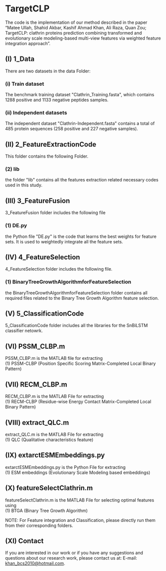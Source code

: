 # TargetCLP
The code is the implementation of our method described in the paper “Matee Ullah, Shahid Akbar, Kashif Ahmad Khan, Ali Raza, Quan Zou; TargetCLP: clathrin proteins prediction combining transformed and evolutionary scale modeling-based multi-view features via weighted feature integration approach”.
## (I) 1_Data
There are two datasets in the data Folder:
### (i)	Train dataset
The benchmark training dataset "Clathrin_Training.fasta", which contains 1288 positive and 1133 negative peptides samples.
### (ii)	Independent datasets
The independent dataset "Clathrin-Independent.fasta" contains a total of 485 protein sequences (258 positive and 227 negative samples). <br />
## (II) 2_FeatureExtractionCode
This folder contains the following Folder.
### (2)	lib
the folder "lib" contains all the features extraction related necessary codes used in this study.<br />
## (III)	3_FeatureFusion
3_FeatureFusion folder includes the following file
### (1)	DE.py
the Python file "DE.py" is the code that learns the best weights for feature sets. It is used to weightedly integrate all the feature sets.
## (IV)	4_FeatureSelection
4_FeatureSelection folder includes the following file.
### (1)	BinaryTreeGrowthAlgorithmforFeatureSelection
the BinaryTreeGrowthAlgorithmforFeatureSelection folder contains all required files related to the Binary Tree Growth Algorithm feature selection.
## (V) 5_ClassificationCode
5_ClassificationCode folder includes all the libraries for the SnBiLSTM classifier netowrk.
## (VI)	PSSM_CLBP.m
PSSM_CLBP.m is the MATLAB  file for extracting <br />
(1) 	PSSM-CLBP (Position Specific Scoring Matrix-Completed Local Binary Pattern) <br />
## (VII) RECM_CLBP.m 
RECM_CLBP.m is the MATLAB  File for extracting <br /> 
(1)	RECM-CLBP (Residue-wise Energy Contact Matrix-Completed Local Binary Pattern) <br />
## (VIII) extract_QLC.m
extract_QLC.m is the MATLAB  File for extracting <br /> 
(1)	QLC (Qualitative characteristics feature) <br />
## (IX) extarctESMEmbeddings.py
extarctESMEmbeddings.py is the Python File for extracting <br /> 
(1)	ESM embeddings (Evolutionary Scale Modeling based embeddings) <br />
## (X) featureSelectClathrin.m
featureSelectClathrin.m is the MATLAB  File for selecting optimal features using <br /> 
(1)	BTGA (Binary Tree Growth Algorithm) <br />

NOTE: For Feature integration and Classification, please directly run them from their corresponding folders.

## (XI)	Contact
If you are interested in our work or if you have any suggestions and questions about our research work, please contact us at: E-mail: khan_bcs2010@hotmail.com.
